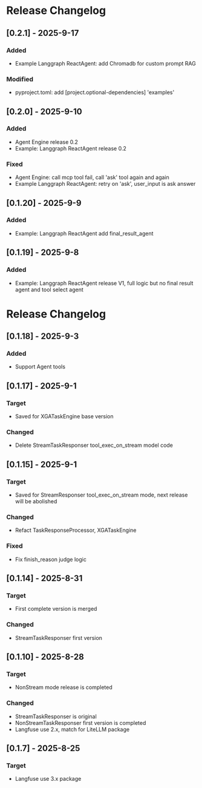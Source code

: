 # Release Changelog
## [0.2.1] - 2025-9-17
### Added
- Example Langgraph ReactAgent: add Chromadb for custom prompt RAG 
### Modified
- pyproject.toml: add [project.optional-dependencies] 'examples'

## [0.2.0] - 2025-9-10
### Added
- Agent Engine release 0.2
- Example: Langgraph ReactAgent release 0.2
### Fixed
- Agent Engine: call mcp tool fail, call 'ask' tool again and again
- Example Langgraph ReactAgent: retry on 'ask', user_input is ask answer


## [0.1.20] - 2025-9-9
### Added
- Example: Langgraph ReactAgent add final_result_agent 


## [0.1.19] - 2025-9-8
### Added
- Example: Langgraph ReactAgent release V1, full logic but no final result agent and tool select agent


# Release Changelog
## [0.1.18] - 2025-9-3
### Added
- Support Agent tools


## [0.1.17] - 2025-9-1
### Target
- Saved for XGATaskEngine base version
### Changed
- Delete StreamTaskResponser tool_exec_on_stream model code


## [0.1.15] - 2025-9-1
### Target
- Saved for StreamResponser tool_exec_on_stream mode, next release will be abolished
### Changed
- Refact TaskResponseProcessor, XGATaskEngine
### Fixed
- Fix finish_reason judge logic


## [0.1.14] - 2025-8-31
### Target
- First complete version is merged 
### Changed
- StreamTaskResponser first version

## [0.1.10] - 2025-8-28
### Target
- NonStream mode release is completed
### Changed
- StreamTaskResponser is original
- NonStreamTaskResponser first version is completed 
- Langfuse use 2.x, match for LiteLLM package

## [0.1.7] - 2025-8-25
### Target
- Langfuse use 3.x package